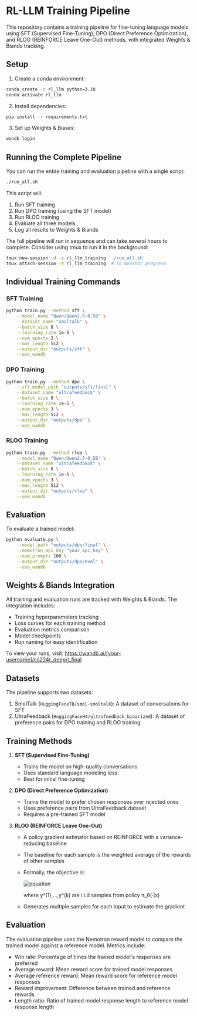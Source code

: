 # RL-LLM Training Pipeline

This repository contains a training pipeline for fine-tuning language models using SFT (Supervised Fine-Tuning), DPO (Direct Preference Optimization), and RLOO (REINFORCE Leave One-Out) methods, with integrated Weights & Biands tracking.

## Setup

1. Create a conda environment:
```bash
conda create -n rl_llm python=3.10
conda activate rl_llm
```

2. Install dependencies:
```bash
pip install -r requirements.txt
```

3. Set up Weights & Biases:
```bash
wandb login
```

## Running the Complete Pipeline

You can run the entire training and evaluation pipeline with a single script:

```bash
./run_all.sh
```

This script will:
1. Run SFT training
2. Run DPO training (using the SFT model)
3. Run RLOO training
4. Evaluate all three models
5. Log all results to Weights & Biands

The full pipeline will run in sequence and can take several hours to complete. Consider using tmux to run it in the background:

```bash
tmux new-session -d -s rl_llm_training './run_all.sh'
tmux attach-session -t rl_llm_training  # To monitor progress
```

## Individual Training Commands

### SFT Training
```bash
python train.py --method sft \
    --model_name "Qwen/Qwen2.5-0.5B" \
    --dataset_name "smoltalk" \
    --batch_size 8 \
    --learning_rate 1e-5 \
    --num_epochs 3 \
    --max_length 512 \
    --output_dir "outputs/sft" \
    --use_wandb
```

### DPO Training
```bash
python train.py --method dpo \
    --sft_model_path "outputs/sft/final" \
    --dataset_name "ultrafeedback" \
    --batch_size 8 \
    --learning_rate 1e-5 \
    --num_epochs 3 \
    --max_length 512 \
    --output_dir "outputs/dpo" \
    --use_wandb
```

### RLOO Training
```bash
python train.py --method rloo \
    --model_name "Qwen/Qwen2.5-0.5B" \
    --dataset_name "ultrafeedback" \
    --batch_size 8 \
    --learning_rate 1e-5 \
    --num_epochs 3 \
    --max_length 512 \
    --output_dir "outputs/rloo" \
    --use_wandb
```

## Evaluation

To evaluate a trained model:
```bash
python evaluate.py \
    --model_path "outputs/dpo/final" \
    --nemotron_api_key "your_api_key" \
    --num_prompts 100 \
    --output_dir "outputs/dpo/eval" \
    --use_wandb
```

## Weights & Biands Integration

All training and evaluation runs are tracked with Weights & Biands. The integration includes:

- Training hyperparameters tracking
- Loss curves for each training method
- Evaluation metrics comparison
- Model checkpoints
- Run naming for easy identification

To view your runs, visit: https://wandb.ai/[your-username]/cs224r_deeprl_final

## Datasets

The pipeline supports two datasets:
1. SmolTalk (`HuggingFaceTB/smol-smoltalk`): A dataset of conversations for SFT 
2. UltraFeedback (`HuggingFaceH4/ultrafeedback_binarized`): A dataset of preference pairs for DPO training and RLOO training

## Training Methods

1. **SFT (Supervised Fine-Tuning)**
   - Trains the model on high-quality conversations
   - Uses standard language modeling loss
   - Best for initial fine-tuning

2. **DPO (Direct Preference Optimization)**
   - Trains the model to prefer chosen responses over rejected ones
   - Uses preference pairs from UltraFeedback dataset
   - Requires a pre-trained SFT model

3. **RLOO (REINFORCE Leave One-Out)**
   - A policy gradient estimator based on REINFORCE with a variance-reducing baseline
   - The baseline for each sample is the weighted average of the rewards of other samples
   - Formally, the objective is:
     
     ![equation](https://latex.codecogs.com/svg.latex?\frac{1}{k}\sum_{i=1}^{k}\left[R(y^{(i)},x)-\frac{1}{k-1}\sum_{j\neq&space;i}R(y^{(j)},x)\right]\nabla\log&space;\pi(y^{(i)}|x))
     
     where y^(1),...,y^(k) are i.i.d samples from policy π_θ(·|x)
   - Generates multiple samples for each input to estimate the gradient

## Evaluation

The evaluation pipeline uses the Nemotron reward model to compare the trained model against a reference model. Metrics include:
- Win rate: Percentage of times the trained model's responses are preferred
- Average reward: Mean reward score for trained model responses
- Average reference reward: Mean reward score for reference model responses
- Reward improvement: Difference between trained and reference rewards
- Length ratio: Ratio of trained model response length to reference model response length
